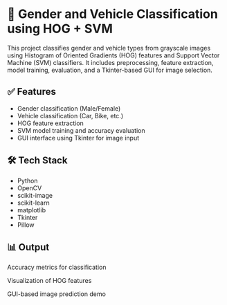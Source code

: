 # 🚗 Gender and Vehicle Classification using HOG + SVM

This project classifies gender and vehicle types from grayscale images using Histogram of Oriented Gradients (HOG) features and Support Vector Machine (SVM) classifiers. It includes preprocessing, feature extraction, model training, evaluation, and a Tkinter-based GUI for image selection.

## ✅ Features

- Gender classification (Male/Female)
- Vehicle classification (Car, Bike, etc.)
- HOG feature extraction
- SVM model training and accuracy evaluation
- GUI interface using Tkinter for image input

## 🛠️ Tech Stack

- Python
- OpenCV
- scikit-image
- scikit-learn
- matplotlib
- Tkinter
- Pillow

## 📊 Output

Accuracy metrics for classification

Visualization of HOG features

GUI-based image prediction demo
